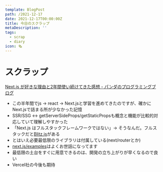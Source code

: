 ```yaml
---
template: BlogPost
path: /2021-12-17
date: 2021-12-17T00:00:00Z
title: 今日のスクラップ
metaDescription: ''
tags:
  - scrap
  - diary
icon: 🗞
---
```


# スクラップ

[Next.js が好きな理由と2年間使い続けてきた感想 - パンダのプログラミングブログ](https://panda-program.com/posts/why-i-love-nextjs)

  - この半年間でjs -> react -> Next.jsと学習を進めてきたのですが、確かにNext.jsで詰まる所が少なかった記憶
  - SSR/SSG <-> getServerSideProps/getStaticPropsも概念と機能が比較的対応していて理解しやすかった
  - 「Next.js はフルスタックフレームワークではない」-> そうなんだ。フルスタックだと[Blitz.js](https://blitzjs.com/)がある
  - とはいえ必要最低限のライブラリは付属している(next/routerとか)
  - [next.js/examples](https://github.com/vercel/next.js/tree/canary/examples)はよくお世話になってます
  - 最低限の土台をすぐに用意できるのは、開発の立ち上がりが早くなるので良い
  - Vercel社の今後も期待
